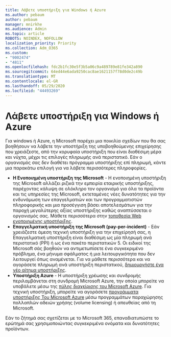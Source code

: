 ```yaml
---
title: Λάβετε υποστήριξη για Windows ή Azure
ms.author: pebaum
author: pebaum
manager: mnirkhe
ms.audience: Admin
ms.topic: article
ROBOTS: NOINDEX, NOFOLLOW
localization_priority: Priority
ms.collection: Adm_O365
ms.custom:
- "9002474"
- "4811"
ms.openlocfilehash: fdc2b1fc30e5f3b5a06c9a489789e81fe342a890
ms.sourcegitcommit: 64ed44e6ada9250cac8ae1621157f78d0de2c49b
ms.translationtype: MT
ms.contentlocale: el-GR
ms.lasthandoff: 05/29/2020
ms.locfileid: "44493269"
---
```

# <a name="get-support-for-windows-or-azure"></a>Λάβετε υποστήριξη για Windows ή Azure

Για windows ή Azure, η Microsoft παρέχει μια ποικιλία σχεδίων που θα σας βοηθήσουν να λάβετε την υποστήριξη της υποβοηθούμενης επιχείρησης που χρειάζεστε, από την κορυφαία υποστήριξη που είναι διαθέσιμη μέρα και νύχτα, μέχρι τις επιλογές πληρωμής ανά περιστατικό. Εάν ο οργανισμός σας δεν διαθέτει πρόγραμμα υποστήριξης επί πληρωμή, κάντε μια παρακάτω επιλογή για να λάβετε περισσότερες πληροφορίες.

- **Η Ενοποιημένη υποστήριξη της Microsoft** - Η ενοποιημένη υποστήριξη της Microsoft αλλάζει ριζικά την εμπειρία εταιρικής υποστήριξης, παρέχοντας κάλυψη σε ολόκληρο τον οργανισμό για όλα τα προϊόντα και τις υπηρεσίες της Microsoft, εκτεταμένες νέες δυνατότητες για την ενδυνάμωση των επαγγελματιών και των προγραμματιστών πληροφορικής και μια προσέγγιση βάσει αποτελεσμάτων για την παροχή μεγαλύτερης αξίας υποστήριξης καθώς αναπτύσσεται ο οργανισμός σας. Μάθετε περισσότερα στην [τοποθεσία Web ενοποιημένης υποστήριξης](https://aka.ms/unified-support).
- **Επαγγελματική υποστήριξη της Microsoft (pay-per-incident)** - Εάν χρειάζεστε άμεση τεχνική υποστήριξη για την επιχείρησή σας, η Επαγγελματική υποστήριξη είναι διαθέσιμη ως μία πληρωμή ανά περιστατικό (PPI) ή ως ένα πακέτο περιστατικών 5. Οι ειδικοί της Microsoft σάς βοηθούν να αντιμετωπίσετε ένα συγκεκριμένο πρόβλημα, ένα μήνυμα σφάλματος ή μια λειτουργικότητα που δεν λειτουργεί όπως αναμένεται. Για να μάθετε περισσότερα και να αγοράσετε πληρωμή ανά υποστήριξη περιστατικού, [δημιουργήστε ένα νέο αίτημα υποστήριξης](https://support.microsoft.com/supportforbusiness/productselection).
- **Υποστήριξη Azure** - Η υποστήριξη χρέωσης και συνδρομής περιλαμβάνεται στη συνδρομή Microsoft Azure, την οποία μπορείτε να υποβάλετε μέσω της [πύλης διαχείρισης του Microsoft Azure](https://portal.azure.com/). Για τεχνική υποστήριξη, μπορείτε να αγοράσετε [προγράμματα υποστήριξης Του Microsoft Azure](https://azure.microsoft.com/support/plans/) μέσω προγραμμάτων παραχώρησης πολλαπλών αδειών χρήσης (volume licensing) ή απευθείας από τη Microsoft.

Εάν το ζήτημά σας σχετίζεται με το Microsoft 365, επαναδιατυπώστε το ερώτημά σας χρησιμοποιώντας συγκεκριμένα ονόματα και δυνατότητες προϊόντων.
